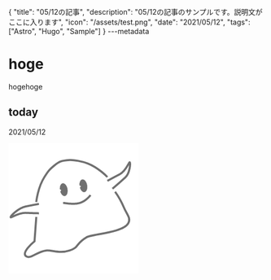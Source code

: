 {
  "title": "05/12の記事",
  "description": "05/12の記事のサンプルです。説明文がここに入ります",
  "icon": "/assets/test.png",
  "date": "2021/05/12",
  "tags": ["Astro", "Hugo", "Sample"]
}
---metadata

# hoge
hogehoge

## today
2021/05/12

![img](/assets/test.png)
